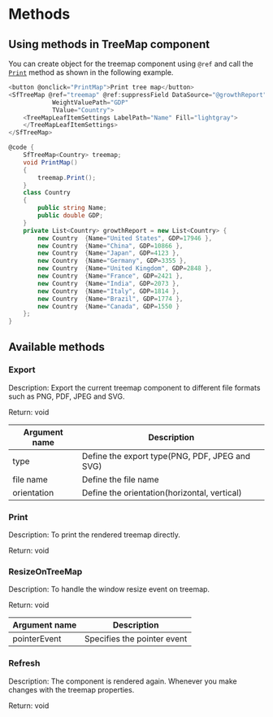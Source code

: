 # Methods

## Using methods in TreeMap component

You can create object for the treemap component using `@ref` and call the [`Print`](https://help.syncfusion.com/cr/blazor/Syncfusion.Blazor.TreeMap.SfTreeMap-1.html#Syncfusion_Blazor_TreeMap_SfTreeMap_1_Print_System_Object_) method as shown in the following example.

```csharp
<button @onclick="PrintMap">Print tree map</button>
<SfTreeMap @ref="treemap" @ref:suppressField DataSource="@growthReport"
            WeightValuePath="GDP"
            TValue="Country">
    <TreeMapLeafItemSettings LabelPath="Name" Fill="lightgray">
    </TreeMapLeafItemSettings>
</SfTreeMap>

@code {
    SfTreeMap<Country> treemap;
    void PrintMap()
    {
        treemap.Print();
    }
    class Country
    {
        public string Name;
        public double GDP;
    }
    private List<Country> growthReport = new List<Country> {
        new Country  {Name="United States", GDP=17946 },
        new Country  {Name="China", GDP=10866 },
        new Country  {Name="Japan", GDP=4123 },
        new Country  {Name="Germany", GDP=3355 },
        new Country  {Name="United Kingdom", GDP=2848 },
        new Country  {Name="France", GDP=2421 },
        new Country  {Name="India", GDP=2073 },
        new Country  {Name="Italy", GDP=1814 },
        new Country  {Name="Brazil", GDP=1774 },
        new Country  {Name="Canada", GDP=1550 }
    };
}
```

## Available methods

### Export

Description: Export the current treemap component to different file formats such as PNG, PDF, JPEG and SVG.

Return: void

|   Argument name      |   Description                                       |
|----------------------| ----------------------------------------------------|
|     type             |    Define the export type(PNG, PDF, JPEG and SVG)   |
|     file name        |    Define the file name                             |
|     orientation      |    Define the orientation(horizontal, vertical)     |

### Print

Description: To print the rendered treemap directly.

Return: void

### ResizeOnTreeMap

Description: To handle the window resize event on treemap.

Return: void

|   Argument name      |   Description                              |
|----------------------| -------------------------------------------|
|     pointerEvent        |    Specifies the pointer event            |

### Refresh

Description: The component is rendered again. Whenever you make changes with the treemap properties.

Return: void